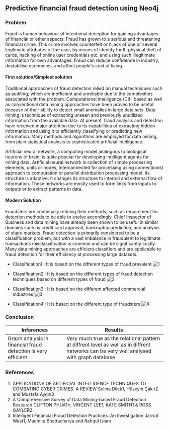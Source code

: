 ## Predictive financial fraud detection using Neo4j

### Problem
Fraud is human behaviour of intentional deception for gaining advantages of financial or other aspects. Fraud has grown to a serious and threatening financial crime. This crime involves counterfeit or hijack of one or several legitimate attributes of the user, by means of identity theft, physical theft of cards, hacking of online user credentials etc, and using such illegitimate information for own advantages. Fraud can reduce confidence in industry, destabilise economies,
and affect people's cost of living. 	
	
#### First solution/Simplest solution

Traditional approaches of fraud detection relied on manual techniques such as auditing, which are inefficient and unreliable due
to the complexities associated with the problem. Computational intelligence (CI)- based as well as conventional data mining approaches have been proven to be useful because of their ability to detect small anomalies in large data sets.
Data mining is technique of extracting unseen and previously unutilized information from the available data. At present, fraud analysis and detection have received major attention due to its capabilities of extracting hidden information and using it to efficiently classifying or predicting new information. Many methods and algorithms are employed for data mining, from plain statistical analysis to sophisticated artificial intelligence.

Artificial neural network, a computing model analogous to biological neurons of brain, is quite popular for developing intelligent agents for mining data. Artificial neural network is collection of simple processing elements, units or nodes, interconnected for processing using connectionist approach to computation or parallel distribution processing model. Its structure is adaptive; it changes its structure to internal and external flow of information. These networks are mostly used to form links from inputs to outputs or to extract patterns in data.

#### Modern Solution

 Fraudsters are continually refining their methods, such as requirement for detection methods to be able to evolve accordingly.
 Chief Inspector of Business and data mining have already been shown to be useful in similar domains such as credit card approval, bankruptcy prediction, and analysis of share markets. Fraud detection is primarily considered to be a classification problem,
but with a vast imbalance in fraudulent to legitimate transactions misclassification is common and can be significantly costly. Many data mining approaches are efficient classifiers and are applicable to fraud detection for their efficiency at processing large datasets.

- Classification1 : It is based on the different types of fraud prevalent
![1](images/1.PNG)


- Classification2 : It is based on the different types of fraud detection techniques based on different types of fraud
![2](images/2.PNG)

- Classification3 : It is based on the different affected commercial industries
![3](images/3.PNG)


- Classification4 : It is based on the different type of fraudsters
![4](/images/4.PNG)
		
### Conclusion

Inferences|Results
---|---
Graph analysis in financial fraud detection is very efficient|Very much true as the relational pattern at diffrent level as well as in diffrent networks can be very well analysed with graph database

### References
1. APPLICATIONS OF ARTIFICIAL INTELLIGENCE
   TECHNIQUES TO COMBATING CYBER CRIMES: A REVIEW
   Selma Dilek1, Hüseyin Çakır2 and Mustafa Aydın3
2. A Comprehensive Survey of Data Mining-based Fraud Detection Research
   CLIFTON PHUA1*, VINCENT LEE1, KATE SMITH1 & ROSS GAYLER2
3. Intelligent Financial Fraud Detection Practices: An Investigation
   Jarrod West1, Maumita Bhattacharya and Rafiqul Islam
